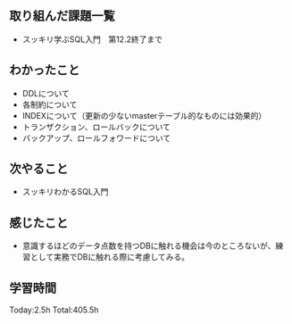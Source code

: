 ## 取り組んだ課題一覧
- スッキリ学ぶSQL入門　第12.2終了まで

## わかったこと
- DDLについて
- 各制約について
- INDEXについて（更新の少ないmasterテーブル的なものには効果的）
- トランザクション、ロールバックについて
- バックアップ、ロールフォワードについて
  
## 次やること
- スッキリわかるSQL入門

## 感じたこと
- 意識するほどのデータ点数を持つDBに触れる機会は今のところないが、練習として実務でDBに触れる際に考慮してみる。

## 学習時間
Today:2.5h
Total:405.5h
